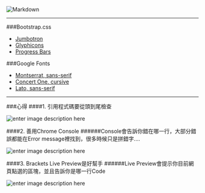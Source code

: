 ![Markdown](https://github.com/swlincode/r-d/blob/master/img/logow.png)
 * * *
###Bootstrap.css
 * [Jumbotron][1]
 * [Glyphicons][2]
 * [Progress Bars][3]
   
  [1]: https://www.w3schools.com/bootstrap/bootstrap_jumbotron_header.asp
  [2]: http://getbootstrap.com/components/
  [3]: https://www.w3schools.com/bootstrap/bootstrap_progressbars.asp

###Google Fonts
   - [Montserrat, sans-serif][1]
   - [Concert One, cursive][2]
   - [Lato, sans-serif][3]
   
  [1]: https://fonts.google.com/specimen/Montserrat
  [2]: https://fonts.google.com/specimen/Concert+One
  [3]: https://fonts.google.com/specimen/Lato
  * * *
###心得
####1. 引用程式碼要從頭到尾檢查

![enter image description here](https://github.com/swlincode/r-d/blob/master/img/md1.png)

####2. 善用Chrome Console
######Console會告訴你錯在哪一行，大部分錯誤都能在Error message裡找到，很多時候只是拼錯字....

![enter image description here](dde.com/dsa.jpg)

####3. Brackets Live Preview是好幫手
######Live Preview會提示你目前網頁點選的區塊，並且告訴你是哪一行Code

![enter image description here](https://github.com/swlincode/r-d/blob/master/img/md3.png)
